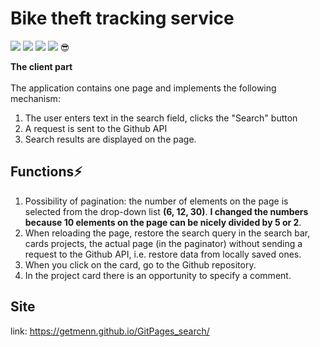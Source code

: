 # Bike theft tracking service

![](https://img.shields.io/npm/v/react?label=React&style=flat-square) ![](https://img.shields.io/npm/v/sass?label=sass&style=flat-square) ![](https://img.shields.io/npm/v/react-redux?label=React-redux&style=flat-square) ![](https://img.shields.io/npm/v/axios?label=axios&style=flat-square) :sunglasses:

**The client part**<br /><br />
The application contains one page and implements the following mechanism:
1. The user enters text in the search field, clicks the "Search" button
2. A request is sent to the Github API
3. Search results are displayed on the page.

## Functions⚡

1. Possibility of pagination: the number of elements on the page is selected from the drop-down list **(6, 12, 30)**. **I changed the numbers because 10 elements on the page can be nicely divided by 5 or 2**.
2. When reloading the page, restore the search query in the search bar, cards
projects, the actual page (in the paginator) without sending a request to the Github API, i.e.
restore data from locally saved ones.
3. When you click on the card, go to the Github repository.
4. In the project card there is an opportunity to specify a comment.

## Site

link: https://getmenn.github.io/GitPages_search/
